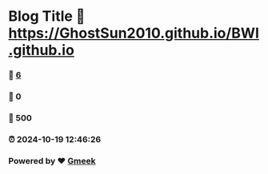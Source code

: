 # Blog Title :link: https://GhostSun2010.github.io/BWI.github.io 
### :page_facing_up: [6](https://GhostSun2010.github.io/BWI.github.io/tag.html) 
### :speech_balloon: 0 
### :hibiscus: 500 
### :alarm_clock: 2024-10-19 12:46:26 
### Powered by :heart: [Gmeek](https://github.com/Meekdai/Gmeek)
